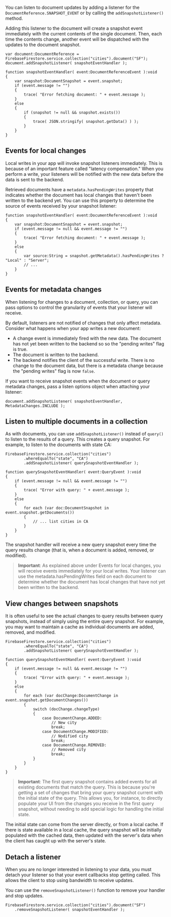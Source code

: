 
You can listen to document updates by adding a listener for the `DocumentReference.SNAPSHOT_EVENT` or by calling the `addSnapshotListener()` method. 

Adding this listener to the document will create a snapshot event immediately with the current contents of the single document. Then, each time the contents change, another event will be dispatched with the updates to the document snapshot.

```as3
var document:DocumentReference = FirebaseFirestore.service.collection("cities").document("SF");
document.addSnapshotListener( snapshotEventHandler );

function snapshotEventHandler( event:DocumentReferenceEvent ):void 
{
    var snapshot:DocumentSnapshot = event.snapshot;
    if (event.message != "") 
    {
        trace( "Error fetching document: " + event.message );
    }
    else 
    {
        if (snapshot != null && snapshot.exists())
        {
            trace( JSON.stringify( snapshot.getData() ) );
        }
    }
}
```


## Events for local changes

Local writes in your app will invoke snapshot listeners immediately. This is because of an important feature called "latency compensation." When you perform a write, your listeners will be notified with the new data before the data is sent to the backend.

Retrieved documents have a `metadata.hasPendingWrites` property that indicates whether the document has local changes that haven't been written to the backend yet. You can use this property to determine the source of events received by your snapshot listener:


```as3
function snapshotEventHandler( event:DocumentReferenceEvent ):void 
{
    var snapshot:DocumentSnapshot = event.snapshot;
    if (event.message != null && event.message != "") 
    {
        trace( "Error fetching document: " + event.message );
    }
    else 
    {
        var source:String = snapshot.getMetadata().hasPendingWrites ? "Local" : "Server";
        // ...
    }
}
```


## Events for metadata changes

When listening for changes to a document, collection, or query, you can pass options to control the granularity of events that your listener will receive.

By default, listeners are not notified of changes that only affect metadata. Consider what happens when your app writes a new document:

- A change event is immediately fired with the new data. The document has not yet been written to the backend so so the "pending writes" flag is true.
- The document is written to the backend.
- The backend notifies the client of the successful write. There is no change to the document data, but there is a metadata change because the "pending writes" flag is now `false`.

If you want to receive snapshot events when the document or query metadata changes, pass a listen options object when attaching your listener:

```as3
document.addSnapshotListener( snapshotEventHandler, MetadataChanges.INCLUDE );
```


## Listen to multiple documents in a collection

As with documents, you can use `addSnapshotListener()` instead of `query()` to listen to the results of a query. This creates a query snapshot. For example, to listen to the documents with state CA:

```as3
FirebaseFirestore.service.collection("cities")
        .whereEqualTo("state", "CA")
        .addSnapshotListener( querySnapshotEventHandler );

function querySnapshotEventHandler( event:QueryEvent ):void 
{
    if (event.message != null && event.message != "") 
    {
        trace( "Error with query: " + event.message );
    }
    else 
    {
        for each (var doc:DocumentSnapshot in event.snapshot.getDocuments())
        {
            // ... list cities in CA
        }
    }
}
```

The snapshot handler will receive a new query snapshot every time the query results change (that is, when a document is added, removed, or modified).

>
> **Important**: As explained above under Events for local changes, you will receive events immediately for your local writes. Your listener can use the metadata.hasPendingWrites field on each document to determine whether the document has local changes that have not yet been written to the backend.
>


## View changes between snapshots

It is often useful to see the actual changes to query results between query snapshots, instead of simply using the entire query snapshot. For example, you may want to maintain a cache as individual documents are added, removed, and modified.


```as3
FirebaseFirestore.service.collection("cities")
        .whereEqualTo("state", "CA")
        .addSnapshotListener( querySnapshotEventHandler );

function querySnapshotEventHandler( event:QueryEvent ):void 
{
    if (event.message != null && event.message != "") 
    {
        trace( "Error with query: " + event.message );
    }
    else 
    {
        for each (var docChange:DocumentChange in event.snapshot.getDocumentChanges())
        {
            switch (docChange.changeType)
            {
                case DocumentChange.ADDED:
                    // New city
                    break;
                case DocumentChange.MODIFIED:
                    // Nodified city
                    break;
                case DocumentChange.REMOVED:
                    // Removed city
                    break;
            }
        }
    }
}
```



>
> **Important**: The first query snapshot contains added events for all existing documents that match the query. This is because you're getting a set of changes that bring your query snapshot current with the initial state of the query. This allows you, for instance, to directly populate your UI from the changes you receive in the first query snapshot, without needing to add special logic for handling the initial state.
>

The initial state can come from the server directly, or from a local cache. If there is state available in a local cache, the query snapshot will be initially populated with the cached data, then updated with the server's data when the client has caught up with the server's state.



## Detach a listener

When you are no longer interested in listening to your data, you must detach your listener so that your event callbacks stop getting called. This allows the client to stop using bandwidth to receive updates.

You can use the `removeSnapshotListener()` function to remove your handler and stop updates.

```as3
FirebaseFirestore.service.collection("cities").document("SF")
    .removeSnapshotListener( snapshotEventHandler );
```


